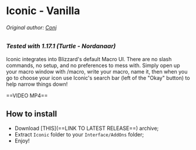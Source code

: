 
# Iconic - Vanilla

###### _Original author: [Conj](https://www.wowinterface.com/downloads/info17254)_
### _Tested with 1.17.1 (Turtle - Nordanaar)_


Iconic integrates into Blizzard's default Macro UI. There are no slash commands, no setup, and no preferences to mess with. Simply open up your macro window with /macro, write your macro, name it, then when you go to choose your icon use Iconic's search bar (left of the "Okay" button) to help narrow things down!


==VIDEO MP4==


## How to install
- Download [THIS](==LINK TO LATEST RELEASE==) archive;  
- Extract `Iconic` folder to your `Interface/AddOns` folder;  
- Enjoy!  
